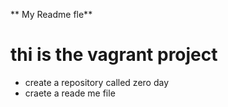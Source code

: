 ** My Readme fle**
# thi is the vagrant project 
* create a repository called zero day
* craete a reade me file  

